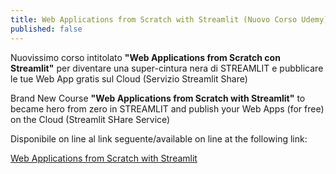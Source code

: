 ```yaml
---
title: Web Applications from Scratch with Streamlit (Nuovo Corso Udemy)
published: false
---
```

Nuovissimo corso intitolato **"Web Applications from Scratch con Streamlit"** per diventare una super-cintura nera di STREAMLIT e pubblicare le tue Web App gratis sul Cloud (Servizio Streamlit Share)

Brand New Course **"Web Applications from Scratch with Streamlit"** to became hero from zero in STREAMLIT and publish your Web Apps (for free) on the Cloud (Streamlit SHare Service)

Disponibile on line al link seguente/available on line at the following link:

[Web Applications from Scratch with Streamlit](https://www.udemy.com/course/web-app-from-scratch-with-streamlit/?referralCode=43AEE09132D5280DB57A "Web Apps from Scratch")
